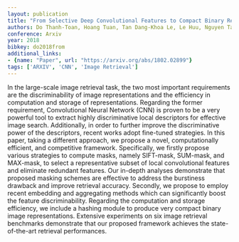```yaml
---
layout: publication
title: "From Selective Deep Convolutional Features to Compact Binary Representations for Image Retrieval"
authors: Do Thanh-Toan, Hoang Tuan, Tan Dang-Khoa Le, Le Huu, Nguyen Tam V., Cheung Ngai-Man
conference: Arxiv
year: 2018
bibkey: do2018from
additional_links:
- {name: "Paper", url: "https://arxiv.org/abs/1802.02899"}
tags: ['ARXIV', 'CNN', 'Image Retrieval']
---
```

In the large-scale image retrieval task, the two most important requirements are the discriminability of image representations and the efficiency in computation and storage of representations. Regarding the former requirement, Convolutional Neural Network (CNN) is proven to be a very powerful tool to extract highly discriminative local descriptors for effective image search. Additionally, in order to further improve the discriminative power of the descriptors, recent works adopt fine-tuned strategies. In this paper, taking a different approach, we propose a novel, computationally efficient, and competitive framework. Specifically, we firstly propose various strategies to compute masks, namely SIFT-mask, SUM-mask, and MAX-mask, to select a representative subset of local convolutional features and eliminate redundant features. Our in-depth analyses demonstrate that proposed masking schemes are effective to address the burstiness drawback and improve retrieval accuracy. Secondly, we propose to employ recent embedding and aggregating methods which can significantly boost the feature discriminability. Regarding the computation and storage efficiency, we include a hashing module to produce very compact binary image representations. Extensive experiments on six image retrieval benchmarks demonstrate that our proposed framework achieves the state-of-the-art retrieval performances.